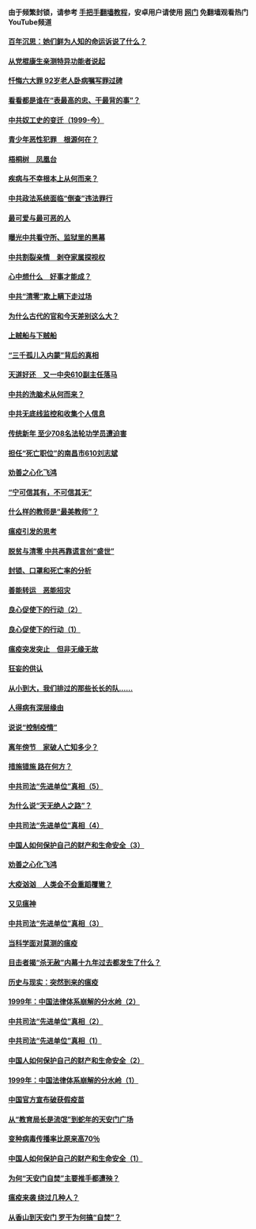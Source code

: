 #### 由于频繁封锁，请参考 [手把手翻墙教程](https://github.com/gfw-breaker/guides/wiki/)，安卓用户请使用 [网门](https://github.com/gfw-breaker/nogfw/blob/master/dl.md?t=04010300) 免翻墙观看热门YouTube频道 

#### [百年沉思：她们鲜为人知的命运诉说了什么？](../pages/19/422754.md?t=04010300) 

#### [从党棍康生亲测特异功能者说起](../pages/19/422657.md?t=04010300) 

#### [忏悔六大罪 92岁老人卧病嘱写罪过碑](../pages/19/422750.md?t=04010300) 

#### [看看都是谁在“表最高的忠、干最背的事”？](../pages/19/422703.md?t=04010300) 

#### [中共奴工史的变迁（1999-今）](../pages/19/422656.md?t=04010300) 

#### [青少年恶性犯罪　根源何在？](../pages/19/422449.md?t=04010300) 

#### [梧桐树　凤凰台](../pages/19/422442.md?t=04010300) 

#### [疾病与不幸根本上从何而来？](../pages/19/422438.md?t=04010300) 

#### [中共政法系统面临“倒查”违法罪行](../pages/19/422497.md?t=04010300) 

#### [最可爱与最可恶的人](../pages/19/422448.md?t=04010300) 

#### [曝光中共看守所、监狱里的黑幕](../pages/19/422390.md?t=04010300) 

#### [中共割裂亲情　剥夺家属探视权](../pages/19/422364.md?t=04010300) 

#### [心中想什么　好事才能成？](../pages/19/422318.md?t=04010300) 

#### [中共“清零”欺上瞒下走过场](../pages/19/422306.md?t=04010300) 

#### [为什么古代的官和今天差别这么大？](../pages/19/422228.md?t=04010300) 

#### [上贼船与下贼船](../pages/19/422276.md?t=04010300) 

#### [“三千孤儿入内蒙”背后的真相](../pages/19/422229.md?t=04010300) 

#### [天道好还　又一中央610副主任落马](../pages/19/422155.md?t=04010300) 

#### [中共的洗脑术从何而来？](../pages/19/422154.md?t=04010300) 

#### [中共无底线监控和收集个人信息](../pages/19/422039.md?t=04010300) 

#### [传统新年 至少708名法轮功学员遭迫害](../pages/19/421946.md?t=04010300) 

#### [担任“死亡职位”的南昌市610刘志斌](../pages/19/421957.md?t=04010300) 

#### [劝善之心化飞鸿](../pages/19/421164.md?t=04010300) 

#### [“宁可信其有，不可信其无”](../pages/19/421691.md?t=04010300) 

#### [什么样的教师是“最美教师”？](../pages/19/421755.md?t=04010300) 

#### [瘟疫引发的思考](../pages/19/421594.md?t=04010300) 

#### [脱贫与清零 中共再靠谎言创“盛世”](../pages/19/421590.md?t=04010300) 

#### [封锁、口罩和死亡率的分析](../pages/19/421495.md?t=04010300) 

#### [善能转运　恶能招灾](../pages/19/421334.md?t=04010300) 

#### [良心促使下的行动（2）](../pages/19/421361.md?t=04010300) 

#### [良心促使下的行动（1）](../pages/19/421302.md?t=04010300) 

#### [瘟疫突发突止　但非无缘无故](../pages/19/421281.md?t=04010300) 

#### [狂妄的供认](../pages/19/421199.md?t=04010300) 

#### [从小到大，我们排过的那些长长的队……](../pages/19/421243.md?t=04010300) 

#### [人得病有深层缘由](../pages/19/420864.md?t=04010300) 

#### [说说“控制疫情”](../pages/19/420831.md?t=04010300) 

#### [离年傍节　家破人亡知多少？](../pages/19/420563.md?t=04010300) 

#### [措施错施  路在何方？](../pages/19/420076.md?t=04010300) 

#### [中共司法“先进单位”真相（5）](../pages/19/419453.md?t=04010300) 

#### [为什么说“天无绝人之路”？](../pages/19/419618.md?t=04010300) 

#### [中共司法“先进单位”真相（4）](../pages/19/419452.md?t=04010300) 

#### [中国人如何保护自己的财产和生命安全（3）](../pages/19/419405.md?t=04010300) 

#### [劝善之心化飞鸿](../pages/19/418758.md?t=04010300) 

#### [大疫汹汹　人类会不会重蹈覆辙？](../pages/19/419691.md?t=04010300) 

#### [又见瘟神](../pages/19/419225.md?t=04010300) 

#### [中共司法“先进单位”真相（3）](../pages/19/419451.md?t=04010300) 

#### [当科学面对莫测的瘟疫](../pages/19/419625.md?t=04010300) 

#### [目击者揭“杀无赦”内幕十九年过去都发生了什么？](../pages/19/419617.md?t=04010300) 

#### [历史与现实：突然到来的瘟疫](../pages/19/419619.md?t=04010300) 

#### [1999年：中国法律体系崩解的分水岭（2）](../pages/19/419455.md?t=04010300) 

#### [中共司法“先进单位”真相（2）](../pages/19/419450.md?t=04010300) 

#### [中共司法“先进单位”真相（1）](../pages/19/419449.md?t=04010300) 

#### [中国人如何保护自己的财产和生命安全（2）](../pages/19/419404.md?t=04010300) 

#### [1999年：中国法律体系崩解的分水岭（1）](../pages/19/419454.md?t=04010300) 

#### [中国官方宣布破获假疫苗](../pages/19/419504.md?t=04010300) 

#### [从“教育局长是流氓”到蛇年的天安门广场](../pages/19/419470.md?t=04010300) 

#### [变种病毒传播率比原来高70％](../pages/19/419456.md?t=04010300) 

#### [中国人如何保护自己的财产和生命安全（1）](../pages/19/419403.md?t=04010300) 

#### [为何“天安门自焚”主要推手都遭殃？](../pages/19/419348.md?t=04010300) 

#### [瘟疫来袭 绕过几种人？](../pages/19/419349.md?t=04010300) 

#### [从香山到天安门 罗干为何搞“自焚”？](../pages/19/419270.md?t=04010300) 

